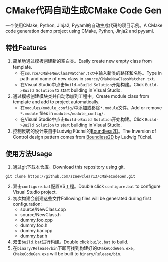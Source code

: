 # CMake代码自动生成CMake Code Gen

一个使用CMake, Python, Jinja2, Pyyaml的自动生成代码的项目示例。A CMake code generation demo project using CMake, Python, Jinja2 and pyyaml.

## 特性Features

1. 简单地通过模板创建新的空白类。Easily create new empty class from template.
    - 在`source/CMakeNewClassWatcher.txt`中输入新类的路径和名称。Type in path and name of new class in `source/CMakeNewClassWatcher.txt`.
    - 在Visual Studio中点击`Build->Build Solution`开始构建。Click `Build->Build Solution` to start building in Visual Studio.
2. 通过模板创建模块类并自动添加到工程中。Create module class from template and add to project automatically.
    - 在`modules/module_config/`中添加或移除`*.module`文件。Add or remove `*.module` files in `modules/module_config/`.
    - 在Visual Studio中点击`Build->Build Solution`开始构建。Click `Build->Build Solution` to start building in Visual Studio.
3. 控制反转的设计来自于Ludwig Füchsl的[Boundless2D](https://github.com/Ohjurot/Boundless2D)。The Inversion of Control design pattern comes from [Boundless2D](https://github.com/Ohjurot/Boundless2D) by Ludwig Füchsl.

## 使用方法Usage

1. 通过git下载本仓库。Download this repository using git.
```
git clone https://github.com/zznewclear13/CMakeCodeGen.git
```
2. 双击`configure.bat`配置VS工程。Double click `configure.bat` to configure Visual Studio project.
3. 初次构建会创建这些文件Following files will be generated during first configuration:
    - source/NewClass.cpp
    - source/NewClass.h
    - dummy.foo.cpp
    - dummy.foo.h
    - dummy.bar.cpp
    - dummy.bar.h
4. 双击`build.bat`进行构建。Double click `build.bat` to build.
5. 在`binary/Release/bin`下即可找到构建好的`CMakeCodeGen.exe`。`CMakeCodeGen.exe` will be built to `binary/Release/bin`.
